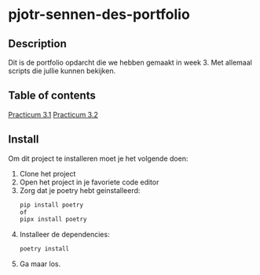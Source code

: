 # pjotr-sennen-des-portfolio

## Description
Dit is de portfolio opdarcht die we hebben gemaakt in week 3. Met allemaal scripts die jullie kunnen bekijken.

## Table of contents
[Practicum 3.1](Practicum_3.1_Opdrachten.html)
[Practicum 3.2](Practicum_3.2_Opdrachten.html)

## Install
Om dit project te installeren moet je het volgende doen:
1. Clone het project
2. Open het project in je favoriete code editor
3. Zorg dat je poetry hebt geinstalleerd:
    ```bash
    pip install poetry
    of
    pipx install poetry
    ```
4. Installeer de dependencies:
    ```bash
    poetry install
    ```
5. Ga maar los.